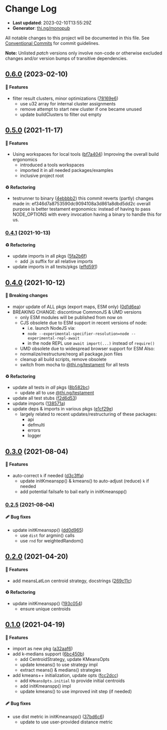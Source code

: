 # Change Log

- **Last updated**: 2023-02-10T13:55:29Z
- **Generator**: [thi.ng/monopub](https://thi.ng/monopub)

All notable changes to this project will be documented in this file.
See [Conventional Commits](https://conventionalcommits.org/) for commit guidelines.

**Note:** Unlisted _patch_ versions only involve non-code or otherwise excluded changes
and/or version bumps of transitive dependencies.

## [0.6.0](https://github.com/thi-ng/umbrella/tree/@thi.ng/k-means@0.6.0) (2023-02-10)

#### 🚀 Features

- filter result clusters, minor optimizations ([78169e6](https://github.com/thi-ng/umbrella/commit/78169e6))
  - use u32 array for internal cluster assignments
  - remove attempt to start new cluster if one became unused
  - update buildClusters to filter out empty

## [0.5.0](https://github.com/thi-ng/umbrella/tree/@thi.ng/k-means@0.5.0) (2021-11-17)

#### 🚀 Features

- Using workspaces for local tools ([bf7a404](https://github.com/thi-ng/umbrella/commit/bf7a404))
  Improving the overall build ergonomics
  - introduced a tools workspaces
  - imported it in all needed packages/examples
  - inclusive project root

#### ♻️ Refactoring

- testrunner to binary ([4ebbbb2](https://github.com/thi-ng/umbrella/commit/4ebbbb2))
  this commit reverts (partly) changes made in:
  ef346d7a8753590dc9094108a3d861a8dbd5dd2c
  overall purpose is better testament ergonomics:
  instead of having to pass NODE_OPTIONS with every invocation
  having a binary to handle this for us.

### [0.4.1](https://github.com/thi-ng/umbrella/tree/@thi.ng/k-means@0.4.1) (2021-10-13)

#### ♻️ Refactoring

- update imports in all pkgs ([5fa2b6f](https://github.com/thi-ng/umbrella/commit/5fa2b6f))
  - add .js suffix for all relative imports
- update imports in all tests/pkgs ([effd591](https://github.com/thi-ng/umbrella/commit/effd591))

## [0.4.0](https://github.com/thi-ng/umbrella/tree/@thi.ng/k-means@0.4.0) (2021-10-12)

#### 🛑 Breaking changes

- major update of ALL pkgs (export maps, ESM only) ([0d1d6ea](https://github.com/thi-ng/umbrella/commit/0d1d6ea))
- BREAKING CHANGE: discontinue CommonJS & UMD versions
  - only ESM modules will be published from now on
  - CJS obsolete due to ESM support in recent versions of node:
    - i.e. launch NodeJS via:
    - `node --experimental-specifier-resolution=node --experimental-repl-await`
    - in the node REPL use `await import(...)` instead of `require()`
  - UMD obsolete due to widespread browser support for ESM
  Also:
  - normalize/restructure/reorg all package.json files
  - cleanup all build scripts, remove obsolete
  - switch from mocha to [@thi.ng/testament](https://github.com/thi-ng/umbrella/tree/main/packages/testament) for all tests

#### ♻️ Refactoring

- update all tests in _all_ pkgs ([8b582bc](https://github.com/thi-ng/umbrella/commit/8b582bc))
  - update all to use [@thi.ng/testament](https://github.com/thi-ng/umbrella/tree/main/packages/testament)
- update all test stubs ([f2d6d53](https://github.com/thi-ng/umbrella/commit/f2d6d53))
- update imports ([138571a](https://github.com/thi-ng/umbrella/commit/138571a))
- update deps & imports in various pkgs ([e1cf29e](https://github.com/thi-ng/umbrella/commit/e1cf29e))
  - largely related to recent updates/restructuring of these packages:
    - api
    - defmulti
    - errors
    - logger

## [0.3.0](https://github.com/thi-ng/umbrella/tree/@thi.ng/k-means@0.3.0) (2021-08-04)

#### 🚀 Features

- auto-correct `k` if needed ([d3c3ffa](https://github.com/thi-ng/umbrella/commit/d3c3ffa))
  - update initKmeanspp() & kmeans() to auto-adjust (reduce) `k` if needed
  - add potential failsafe to bail early in initKmeanspp()

### [0.2.5](https://github.com/thi-ng/umbrella/tree/@thi.ng/k-means@0.2.5) (2021-08-04)

#### 🩹 Bug fixes

- update initKmeanspp() ([dd0d965](https://github.com/thi-ng/umbrella/commit/dd0d965))
  - use `dist` for argmin() calls
  - use `rnd` for weightedRandom()

## [0.2.0](https://github.com/thi-ng/umbrella/tree/@thi.ng/k-means@0.2.0) (2021-04-20)

#### 🚀 Features

- add meansLatLon centroid strategy, docstrings ([269c11c](https://github.com/thi-ng/umbrella/commit/269c11c))

#### ♻️ Refactoring

- update initKmeanspp() ([193c054](https://github.com/thi-ng/umbrella/commit/193c054))
  - ensure unique centroids

## [0.1.0](https://github.com/thi-ng/umbrella/tree/@thi.ng/k-means@0.1.0) (2021-04-19)

#### 🚀 Features

- import as new pkg ([a32aaf6](https://github.com/thi-ng/umbrella/commit/a32aaf6))
- add k-medians support ([6bc450b](https://github.com/thi-ng/umbrella/commit/6bc450b))
  - add CentroidStrategy, update KMeansOpts
  - update kmeans() to use strategy impl
  - extract means() & medians() strategies
- add kmeans++ initialization, update opts ([fcc2dcc](https://github.com/thi-ng/umbrella/commit/fcc2dcc))
  - add `KMeansOpts.initial` to provide initial centroids
  - add initKmeanspp() impl
  - update kmeans() to use improved init step (if needed)

#### 🩹 Bug fixes

- use dist metric in initKmeanspp() ([37bd6c6](https://github.com/thi-ng/umbrella/commit/37bd6c6))
  - update to use user-provided distance metric
